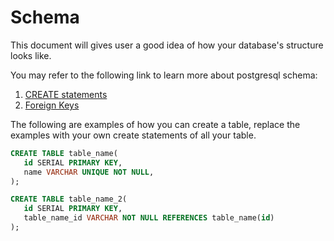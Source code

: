# Schema

This document will gives user a good idea of how your database's structure looks like.

You may refer to the following link to learn more about postgresql schema:

1. [CREATE statements](https://www.postgresqltutorial.com/postgresql-create-table/)
2. [Foreign Keys](https://www.postgresqltutorial.com/postgresql-foreign-key/)

The following are examples of how you can create a table, replace the examples with your own create statements of all your table.
```sql
CREATE TABLE table_name(
   id SERIAL PRIMARY KEY,
   name VARCHAR UNIQUE NOT NULL,
);

CREATE TABLE table_name_2(
   id SERIAL PRIMARY KEY,
   table_name_id VARCHAR NOT NULL REFERENCES table_name(id)
);
```

